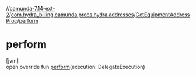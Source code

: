//[camunda-7.14-ext-2](../../../index.md)/[com.hydra_billing.camunda.procs.hydra.addresses](../index.md)/[GetEquipmentAddressProc](index.md)/[perform](perform.md)

# perform

[jvm]\
open override fun [perform](perform.md)(execution: DelegateExecution)
